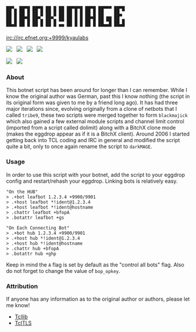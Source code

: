 ```
▄▄▄  ▄▄▄▄ ▄▄▄▄ ▄▄ ▄ ▄▄ ▄▄▄▄▄▄ ▄▄▄▄ ▄▄▄▄▄ ▄▄▄▄
██ █ ██ █ ██ █ ██ █ ██ ██ █ █ ██ █ ██    ██ ▀
██ █ ██▄█ ██▄▀ ██▄▀ ██ ██ █ █ ██▄█ ██ ▄▄ ██▀
██ █ ██ █ ██ █ ██ █ ▀▀ ██ █ █ ██ █ ██ ▀█ ██ █
▀▀▀▀ ▀▀ ▀ ▀▀ ▀ ▀▀ ▀ ▀▀ ▀▀ ▀ ▀ ▀▀ ▀ ▀▀▀▀▀ ▀▀▀▀
```
<a href="irc://irc.efnet.org:+9999/kyaulabs">irc://irc.efnet.org:+9999/kyaulabs</a>

[![](https://img.shields.io/badge/coded_in-vim-green.svg?logo=vim&logoColor=brightgreen&colorB=brightgreen&longCache=true&style=flat)](https://vim.org) &nbsp; [![](https://img.shields.io/badge/license-AGPL_v3-blue.svg?style=flat)](https://raw.githubusercontent.com/kyau/darkmage/master/LICENSE) &nbsp; [![](https://img.shields.io/badge/eggdrop-1.8+-C85000.svg?style=flat)](https://github.com/eggheads/eggdrop) &nbsp; [![](https://img.shields.io/badge/tcl-8.5+-C85000.svg?style=flat)](https://www.tcl.tk/)

[![](https://img.shields.io/badge/pkg:http->=_2.9.0-8E68AC.svg?style=flat)](https://core.tcl.tk/tcllib/) &nbsp; [![](https://img.shields.io/badge/pkg:tls->=_1.7.11-8E68AC.svg?style=flat)](https://core.tcl.tk/tcltls/)

### About
This botnet script has been around for longer than I can remember. While I know
the original author was German, past this I know nothing (the script in its
original form was given to me by a friend long ago). It has had three major
iterations since, evolving originally from a clone of netbots that I called
`tribe9`, these two scripts were merged together to form `blackmajick` which
also gained a few external module scripts and channel limit control (imported
from a script called dolimit) along with a BitchX clone mode (makes the eggdrop
appear as if it is a BitchX client). Around 2006 I started getting back into TCL
coding and IRC in general and modified the script quite a bit, only to once
again rename the script to `darkMAGE`.

### Usage
In order to use this script with your botnet, add the script to your eggdrop config
and restart/rehash your eggdrop. Linking bots is relatively easy.

```shell
"On the HUB"
> .+bot leafbot 1.2.3.4 +9900/9901
> .+host leafbot *!ident@1.2.3.4
> .+host leafbot *!ident@hostname
> .chattr leafbot +bfopA
> .botattr leafbot +gs
```

```shell
"On Each Connecting Bot"
> .+bot hub 1.2.3.4 +9900/9901
> .+host hub *!ident@1.2.3.4
> .+host hub *!ident@hostname
> .chattr hub +bfopA
> .botattr hub +ghp
```

Keep in mind the `A` flag is set by default as the "control all bots" flag. Also do not forget to change the value of `bop_opkey`.

### Attribution
If anyone has any information as to the original author or authors, please let me know!
* [Tcllib](https://core.tcl.tk/tcllib/)
* [TclTLS](https://core.tcl.tk/tcltls/)
